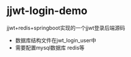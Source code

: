 # jjwt-login-demo
jjwt+redis+springboot实现的一个jjwt登录后端源码

* 数据库结构文件在jwt_login_user中
* 需要配置mysql数据库 redis等
